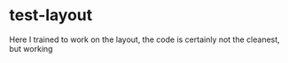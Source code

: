 # test-layout
Here I trained to work on the layout, the code is certainly not the cleanest, but working

